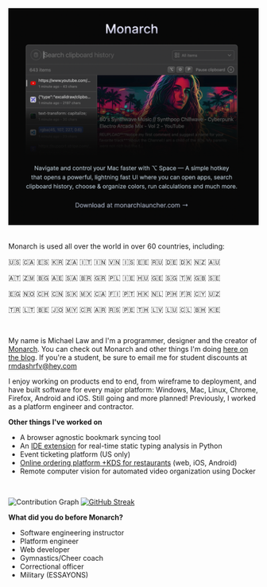 <a href="https://monarchlauncher.com" target="_blank">
  <div align="left">
    <img src="https://raw.githubusercontent.com/rmdashrfv/imgur/master/SCR-20240425-siey.png" width="580" height="auto" />
  </div>
</a>
<br/>

Monarch is used all over the world in over 60 countries, including:

🇺🇸 🇨🇦 🇪🇸 🇰🇷 🇿🇦 🇮🇹 🇮🇳 🇻🇳 🇮🇸 🇪🇪 🇷🇺 🇩🇪 🇩🇰 🇳🇿 🇦🇺

🇦🇹 🇿🇲 🇧🇬 🇦🇪 🇸🇦 🇧🇷 🇬🇷 🇵🇱 🇮🇪 🇭🇺 🇬🇪 🇸🇬 🇹🇼 🇬🇧 🇸🇪

🇪🇬 🇳🇴 🇨🇭 🇨🇳 🇸🇰 🇲🇽 🇨🇦 🇫🇮 🇵🇹 🇭🇰 🇳🇱 🇵🇭 🇫🇷 🇨🇾 🇺🇿

🇹🇷 🇱🇹 🇧🇪 🇯🇴 🇲🇾 🇨🇷 🇦🇷 🇷🇸 🇵🇪 🇹🇭 🇱🇻 🇱🇺 🇨🇱 🇧🇭 🇰🇪

<br />

My name is Michael Law and I'm a programmer, designer and the creator of [Monarch](https://monarchlauncher.com). You can check out Monarch and other things I'm doing [here on the blog](https://blog.monarchlauncher.com/introducing-monarch-665482f26db9). If you're a student, be sure to email me for student discounts at rmdashrfv@hey.com

I enjoy working on products end to end, from wireframe to deployment, and have built software for every major platform: Windows, Mac, Linux, Chrome, Firefox, Android and iOS. Still going and more planned! Previously, I worked as a platform engineer and contractor.

**Other things I've worked on**
- A browser agnostic bookmark syncing tool
- An [IDE extension](https://marketplace.visualstudio.com/items?itemName=rmdashrfv.amethyst) for real-time static typing analysis in Python
- Event ticketing platform (US only)
- [Online ordering platform +KDS for restaurants](https://blog.eatvittles.com/) (web, iOS, Android)
- Remote computer vision for automated video organization using Docker

<br/>

![Contribution Graph](https://github-readme-activity-graph.vercel.app/graph?username=rmdashrfv&theme=react&hide_border=true)
[![GitHub Streak](https://streak-stats.demolab.com?user=rmdashrfv&theme=react)](https://streak-stats.demolab.com?user=rmdashrfv&theme=react)

**What did you do before Monarch?**
- Software engineering instructor
- Platform engineer
- Web developer
- Gymnastics/Cheer coach
- Correctional officer
- Military (ESSAYONS)
